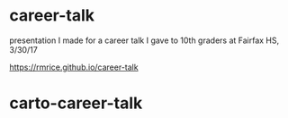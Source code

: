 # career-talk
presentation I made for a career talk I gave to 10th graders at Fairfax HS, 3/30/17

https://rmrice.github.io/career-talk
# carto-career-talk
